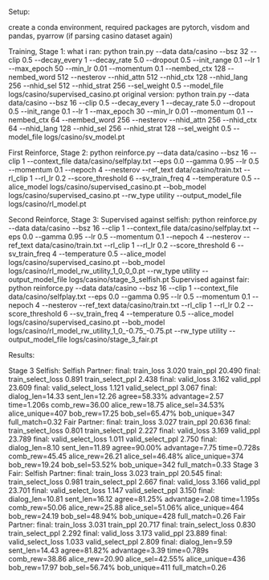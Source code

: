
Setup:

create a conda environment,
required packages are 
pytorch, visdom and
pandas, pyarrow (if parsing casino dataset again)




Training, Stage 1:
what i ran:
python train.py  --data data/casino --bsz 32  --clip 0.5  --decay_every 1  --decay_rate 5.0  --dropout 0.5  --init_range 0.1  --lr 1  --max_epoch 50  --min_lr 0.01  --momentum 0.1  --nembed_ctx 128  --nembed_word 512  --nesterov  --nhid_attn 512  --nhid_ctx 128  --nhid_lang 256  --nhid_sel 512  --nhid_strat 256  --sel_weight 0.5  --model_file logs/casino/supervised_casino.pt
original version:
python train.py  --data data/casino --bsz 16  --clip 0.5  --decay_every 1  --decay_rate 5.0  --dropout 0.5  --init_range 0.1  --lr 1  --max_epoch 30  --min_lr 0.01  --momentum 0.1  --nembed_ctx 64  --nembed_word 256  --nesterov  --nhid_attn 256  --nhid_ctx 64  --nhid_lang 128  --nhid_sel 256  --nhid_strat 128  --sel_weight 0.5  --model_file logs/casino/sv_model.pt

First Reinforce, Stage 2:
 python reinforce.py --data data/casino --bsz 16 --clip 1 --context_file data/casino/selfplay.txt --eps 0.0 --gamma 0.95 --lr 0.5 --momentum 0.1 --nepoch 4 --nesterov --ref_text data/casino/train.txt --rl_clip 1 --rl_lr 0.2 --score_threshold 6 --sv_train_freq 4 --temperature 0.5 --alice_model logs/casino/supervised_casino.pt --bob_model logs/casino/supervised_casino.pt --rw_type utility --output_model_file logs/casino/rl_model.pt

Second Reinforce, Stage 3:
Supervised against selfish:
 python reinforce.py --data data/casino --bsz 16 --clip 1 --context_file data/casino/selfplay.txt --eps 0.0 --gamma 0.95 --lr 0.5 --momentum 0.1 --nepoch 4 --nesterov --ref_text data/casino/train.txt --rl_clip 1 --rl_lr 0.2 --score_threshold 6 --sv_train_freq 4 --temperature 0.5 --alice_model logs/casino/supervised_casino.pt --bob_model logs/casino/rl_model_rw_utility_1_0_0_0.pt --rw_type utility --output_model_file logs/casino/stage_3_selfish.pt
Supervised against fair:
python reinforce.py --data data/casino --bsz 16 --clip 1 --context_file data/casino/selfplay.txt --eps 0.0 --gamma 0.95 --lr 0.5 --momentum 0.1 --nepoch 4 --nesterov --ref_text data/casino/train.txt --rl_clip 1 --rl_lr 0.2 --score_threshold 6 --sv_train_freq 4 --temperature 0.5 --alice_model logs/casino/supervised_casino.pt --bob_model logs/casino/rl_model_rw_utility_1_0_-0.75_-0.75.pt --rw_type utility --output_model_file logs/casino/stage_3_fair.pt

Results:

Stage 3 Selfish:
Selfish Partner:
final: train_loss 3.020 train_ppl 20.490
final: train_select_loss 0.891 train_select_ppl 2.438
final: valid_loss 3.162 valid_ppl 23.609
final: valid_select_loss 1.121 valid_select_ppl 3.067
final: dialog_len=14.33 sent_len=12.26 agree=58.33% advantage=2.57 time=1.206s comb_rew=36.00 alice_rew=18.75 alice_sel=34.53% alice_unique=407 bob_rew=17.25 bob_sel=65.47% bob_unique=347 full_match=0.32
Fair Partner:
final: train_loss 3.027 train_ppl 20.636
final: train_select_loss 0.801 train_select_ppl 2.227
final: valid_loss 3.169 valid_ppl 23.789
final: valid_select_loss 1.011 valid_select_ppl 2.750
final: dialog_len=8.10 sent_len=11.89 agree=90.00% advantage=7.75 time=0.728s comb_rew=45.45 alice_rew=26.21 alice_sel=46.48% alice_unique=374 bob_rew=19.24 bob_sel=53.52% bob_unique=342 full_match=0.33
Stage 3 Fair:
Selfish Partner:
final: train_loss 3.023 train_ppl 20.545
final: train_select_loss 0.981 train_select_ppl 2.667
final: valid_loss 3.166 valid_ppl 23.701
final: valid_select_loss 1.147 valid_select_ppl 3.150
final: dialog_len=10.81 sent_len=16.12 agree=81.25% advantage=2.08 time=1.195s comb_rew=50.06 alice_rew=25.88 alice_sel=51.06% alice_unique=464 bob_rew=24.19 bob_sel=48.94% bob_unique=428 full_match=0.26
Fair Partner:
final: train_loss 3.031 train_ppl 20.717
final: train_select_loss 0.830 train_select_ppl 2.292
final: valid_loss 3.173 valid_ppl 23.889
final: valid_select_loss 1.033 valid_select_ppl 2.809
final: dialog_len=9.59 sent_len=14.43 agree=81.82% advantage=3.39 time=0.789s comb_rew=38.86 alice_rew=20.90 alice_sel=42.55% alice_unique=436 bob_rew=17.97 bob_sel=56.74% bob_unique=411 full_match=0.26